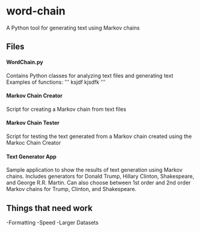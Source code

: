 # word-chain
A Python tool for generating text using Markov chains

## Files

#### WordChain.py
Contains Python classes for analyzing text files and generating text
Examples of functions:
'''
ksjdf
kjsdfk
'''

#### Markov Chain Creator
Script for creating a Markov chain from text files

#### Markov Chain Tester
Script for testing the text generated from a Markov chain created using the Markoc Chain Creator

#### Text Generator App
Sample application to show the results of text generation using Markov chains. Includes generators for Donald Trump, Hillary Clinton, Shakespeare, and George R.R. Martin. Can also choose between 1st order and 2nd order Markov chains for Trump, Clinton, and Shakespeare.

## Things that need work
-Formatting
-Speed
-Larger Datasets
